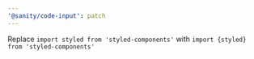 ```yaml
---
'@sanity/code-input': patch
---
```


Replace `import styled from 'styled-components'` with `import {styled} from 'styled-components'`
